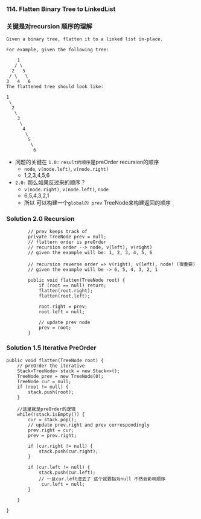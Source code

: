 ### 114. Flatten Binary Tree to LinkedList

### 关键是对recursion 顺序的理解
	Given a binary tree, flatten it to a linked list in-place.
	
	For example, given the following tree:
	
	    1
	   / \
	  2   5
	 / \   \
	3   4   6
	The flattened tree should look like:
	
	1
	 \
	  2
	   \
	    3
	     \
	      4
	       \
	        5
	         \
	          6
	          
* 问题的关键在 `1.0:` `result的顺序`是preOrder recursion的顺序
	* `node`, `v(node.left)`, `v(node.right)`
	* 1,2,3,4,5,6
* `2.0:` 那么如果反过来的顺序？ 
	* `v(node.right)`, `v(node.left)`, `node`
	* 6,5,4,3,2,1
	* 所以 可以构建一个`global的 prev` TreeNode来构建返回的顺序


### Solution 2.0 Recursion	
		    // prev keeps track of 
		    private TreeNode prev = null;
		    // flattern order is preOrder
		    // recursion order --> node, v(left), v(right)
		    // given the example will be: 1, 2, 3, 4, 5, 6
		    
		    // recursion reverse order => v(right), v(left), node! (很重要)
		    // given the example will be -> 6, 5, 4, 3, 2, 1
		    
		    public void flatten(TreeNode root) {
		        if (root == null) return;
		        flatten(root.right);
		        flatten(root.left);
		        
		        root.right = prev;
		        root.left = null;
		        
		        // update prev node 
		        prev = root;
		    }
		    
### Solution 1.5 Iterative PreOrder
    
    public void flatten(TreeNode root) {
        // preOrder the iterative
        Stack<TreeNode> stack = new Stack<>();
        TreeNode prev = new TreeNode(0);
        TreeNode cur = null;
        if (root != null) {
            stack.push(root);
        } 
        
        //这里就是preOrder的逻辑
        while(!stack.isEmpty()) {
            cur = stack.pop();
            // update prev.right and prev correspondingly
            prev.right = cur;
            prev = prev.right;
            
            if (cur.right != null) {
                stack.push(cur.right);
            }
            
            if (cur.left != null) {
                stack.push(cur.left);
	            // 一旦cur.left进去了 这个就要指为null 不然会影响顺序
   		         cur.left = null;                
            }                        

        }
        
    }

		    
    
    